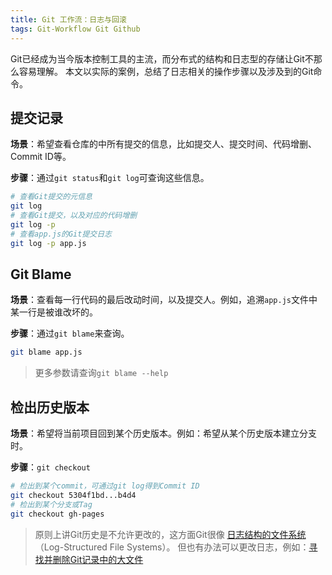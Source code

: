 ```yaml
---
title: Git 工作流：日志与回滚
tags: Git-Workflow Git Github
---
```


Git已经成为当今版本控制工具的主流，而分布式的结构和日志型的存储让Git不那么容易理解。
本文以实际的案例，总结了日志相关的操作步骤以及涉及到的Git命令。

<!--more-->

## 提交记录

**场景**：希望查看仓库的中所有提交的信息，比如提交人、提交时间、代码增删、Commit ID等。

**步骤**：通过`git status`和`git log`可查询这些信息。

```bash
# 查看Git提交的元信息
git log
# 查看Git提交，以及对应的代码增删
git log -p
# 查看app.js的Git提交日志
git log -p app.js
```

## Git Blame

**场景**：查看每一行代码的最后改动时间，以及提交人。例如，追溯`app.js`文件中某一行是被谁改坏的。

**步骤**：通过`git blame`来查询。

```bash
git blame app.js
```

> 更多参数请查询`git blame --help`

## 检出历史版本

**场景**：希望将当前项目回到某个历史版本。例如：希望从某个历史版本建立分支时。

**步骤**：`git checkout`

```bash
# 检出到某个commit，可通过git log得到Commit ID
git checkout 5304f1bd...b4d4
# 检出到某个分支或Tag
git checkout gh-pages
```

> 原则上讲Git历史是不允许更改的，这方面Git很像
> [日志结构的文件系统][log-fs]（Log-Structured File Systems）。
> 但也有办法可以更改日志，例如：[寻找并删除Git记录中的大文件][purge-in-git]

[log-fs]: /2014/01/03/morden-os-fs.html
[purge-in-git]: /2016/03/22/purge-large-files-in-gitrepo.html


